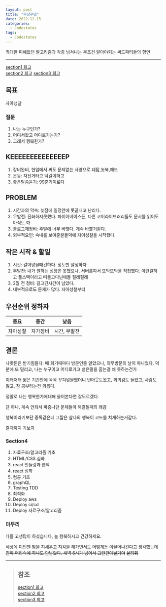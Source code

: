 ```yaml
---
layout: post
title: "무상무념"
date: 2022-12-15
categories:
  - Codestates
tags:
  - Codestates
---
```


최대한 피해왔던 알고리즘과 각종 넘쳐나는 무조건 알아야되는 써드파티들의 향연

---

[section1 회고](https://kimtank.github.io/codestates/2022/09/19/a-cs-section1.html)  
[section2 회고](https://kimtank.github.io/codestates/2022/10/19/section2-fin.html)
[section3 회고](https://kimtank.github.io/codestates/2022/11/16/section3-fin.html)

## 목표

자아성찰

### 질문

1. 나는 누구인가?
2. 어디서왔고 어디로가는가?
3. 그래서 행복한가?

## KEEEEEEEEEEEEEEP

1. 장비완비, 현업에서 써도 문제없는 사양으로 데탑,놋북,패드
2. 운동: 자전거타고 턱걸이하고
3. 좋은말씀듣기: 99춘기이로다

## PROBLEM

1. 시간과의 약속: 늦잠에 일정안에 못끝내고 난리다.
2. 무발전: 진화하지못했다. 파이어베이스든, 다른 코어라이브러리들도 문서를 읽어도 아직도 롸
3. 블로그재정비: 주말에 너무 바빳다. 계속 바쁠거같다.
4. 외부적요인: 속내를 보여준분들덕에 자아성찰을 시작했다.

## 작은 시작 & 할일

1. 시간: 갈아넣을때긴하다. 정도만 잘정하자
2. 무발전: 내가 원하는 성장은 못했으나, 서버를파서 또닥또닥을 직접했다. 이런걸하고 풀스택이라고 떠들고다닌애들 절레절레
3. 2월 전 정비: 길고긴시간이 남았다.
4. 내부적으로도 문제가 많다. 자아성찰부터

## 우선순위 정하자

| 중요     | 중간     | 낮음         |
| -------- | -------- | ------------ |
| 자아성찰 | 자가정비 | 시간, 무발전 |

## 결론

나랏돈은 받기힘들다. 매 회기때마다 방문인줄 알았으나, 의무방문의 날이 아니었다. 덕분에 또 밀리고, 나는 누구이고 어디로가고 뱉은말을 줍는걸 왜 못하는건가

이래저래 짧은 기간안에 꽉꽉 꾸겨넣을했더니 번아웃도왔고, 회의감도 들었고, 사람도 잃고, 참 공부라는건 외롭다.

정말로 나는 행복한가에대해 물어본다면 잘모르겠다.

단 하나, 계속 안되서 짜증나던 문제들이 해결될때의 쾌감

행복이라기보단 중독같은데 그짧은 찰나의 행복이 코드를 치게하는거같다.

갈때까지 가보자

### Section4

1. 자료구조/알고리즘 기초
2. HTML/CSS 심화
3. react 번들링과 웹팩
4. react 심화
5. 컴공 기초
6. graphQL
7. Testing TDD
8. 최적화
9. Deploy aws
10. Deploy ci/cd
11. Deploy 자료구조/알고리즘

### 마무리

다들 고생많이 하셨습니다, 늘 행복하시고 건강하세요.

~~세상에 이번엔 밤을 지세우고 지각을 해가면서도 어떻게든 이끌어나간다고 생각했는데 진짜 머리속에 하나도 안남았다. 새벽 6시가 넘어서 그런건아닐거야~~
~~살려줘~~

---

> ## 참조
>
> [section1 회고](https://kimtank.github.io/codestates/2022/09/19/a-cs-section1.html)  
> [section2 회고](https://kimtank.github.io/codestates/2022/10/19/section2-fin.html)  
> [section3 회고](https://kimtank.github.io/codestates/2022/11/16/section3-fin.html)
